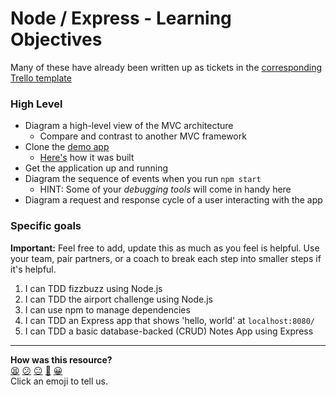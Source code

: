 # Node / Express - Learning Objectives

Many of these have already been written up as tickets in the [corresponding Trello template](https://trello.com/b/9IJTM4kw/acebook-node-template)

### High Level
* Diagram a high-level view of the MVC architecture
  * Compare and contrast to another MVC framework
* Clone the [demo app](https://github.com/Eslamunto/ProductsApp/blob/master/app.js)
  * [Here's](https://codeburst.io/writing-a-crud-app-with-node-js-and-mongodb-e0827cbbdafb) how it was built
* Get the application up and running
* Diagram the sequence of events when you run `npm start`
  * HINT: Some of your _debugging tools_ will come in handy here
* Diagram a request and response cycle of a user interacting with the app

### Specific goals

**Important:** Feel free to add, update this as much as you feel is helpful. Use your team, pair partners, or a coach to break each step into smaller steps if it's helpful.

1. I can TDD fizzbuzz using Node.js
2. I can TDD the airport challenge using Node.js
3. I can use npm to manage dependencies
4. I can TDD an Express app that shows 'hello, world' at `localhost:8080/`
5. I can TDD a basic database-backed (CRUD) Notes App using Express

<!-- BEGIN GENERATED SECTION DO NOT EDIT -->

---

**How was this resource?**  
[😫](https://airtable.com/shrUJ3t7KLMqVRFKR?prefill_Repository=makersacademy/course&prefill_File=engineering_projects/node/learning_objectives.md&prefill_Sentiment=😫) [😕](https://airtable.com/shrUJ3t7KLMqVRFKR?prefill_Repository=makersacademy/course&prefill_File=engineering_projects/node/learning_objectives.md&prefill_Sentiment=😕) [😐](https://airtable.com/shrUJ3t7KLMqVRFKR?prefill_Repository=makersacademy/course&prefill_File=engineering_projects/node/learning_objectives.md&prefill_Sentiment=😐) [🙂](https://airtable.com/shrUJ3t7KLMqVRFKR?prefill_Repository=makersacademy/course&prefill_File=engineering_projects/node/learning_objectives.md&prefill_Sentiment=🙂) [😀](https://airtable.com/shrUJ3t7KLMqVRFKR?prefill_Repository=makersacademy/course&prefill_File=engineering_projects/node/learning_objectives.md&prefill_Sentiment=😀)  
Click an emoji to tell us.

<!-- END GENERATED SECTION DO NOT EDIT -->

